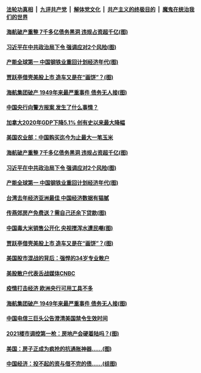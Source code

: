####  [法轮功真相](../../../../basic/blob/master/README.md?t=01312231) &nbsp;|&nbsp; [九评共产党](../../../../9ping.md/blob/master/README.md?t=01312231) &nbsp;|&nbsp; [解体党文化](../../../../jtdwh.md/blob/master/README.md?t=01312231)  &nbsp;|&nbsp; [共产主义的终极目的](../../../../gczydzjmd.md/blob/master/README.md?t=01312231) &nbsp;|&nbsp; [魔鬼在统治我们的世界](../../../../mgztzwmdsj.md/blob/master/README.md?t=01312231) 


#### [海航破产重整 7千多亿债务黑洞 违规占资超千亿(图)](../pages/p5/960862.md?t=01312231) 

#### [习近平在中共政治局下令 强调应对2个风险(图)](../pages/p5/960860.md?t=01312231) 

#### [产能全球第一 中国钢铁业重回计划经济年代(图)](../pages/p5/960849.md?t=01312231) 

#### [贾跃亭借壳美股上市 造车又是在“画饼”？(图)](../pages/p5/960810.md?t=01312231) 

#### [海航集团破产 1949年来最严重事件 债务无人接(图)](../pages/p5/960758.md?t=01312231) 


#### [中国央行向警方报案 发生了什么事情？](../pages/p5/960865.md?t=01312231) 

#### [加拿大2020年GDP下降5.1% 创有史以来最大降幅](../pages/p5/960864.md?t=01312231) 

#### [美国农业部：中国购买迄今为止最大一笔玉米](../pages/p5/960863.md?t=01312231) 

#### [海航破产重整 7千多亿债务黑洞 违规占资超千亿(图)](../pages/p5/960862.md?t=01312231) 

#### [习近平在中共政治局下令 强调应对2个风险(图)](../pages/p5/960860.md?t=01312231) 

#### [产能全球第一 中国钢铁业重回计划经济年代(图)](../pages/p5/960849.md?t=01312231) 

#### [台湾去年经济亚洲最佳 中国经济数据有猫腻](../pages/p5/960847.md?t=01312231) 

#### [传燕郊房产免费送？需自己还余下贷款(图)](../pages/p5/960842.md?t=01312231) 

#### [中国毒大米销售公开化 央视搅浑水遭民嘲(图)](../pages/p5/960837.md?t=01312231) 

#### [贾跃亭借壳美股上市 造车又是在“画饼”？(图)](../pages/p5/960810.md?t=01312231) 

#### [美国股市混战的背后：强悍的34岁专业散户](../pages/p5/960779.md?t=01312231) 

#### [美股散户代表舌战媒体CNBC](../pages/p5/960778.md?t=01312231) 

#### [疫情打击经济 欧洲央行可用工具不多](../pages/p5/960777.md?t=01312231) 

#### [海航集团破产 1949年来最严重事件 债务无人接(图)](../pages/p5/960758.md?t=01312231) 

#### [中国电信三巨头公告澄清美国禁令生效时间](../pages/p5/960754.md?t=01312231) 


#### [2021楼市调控第一枪：房地产会硬着陆吗？(图)](../pages/p5/960685.md?t=01312231) 

#### [美国：房子正成为疯抢的抗通胀神器……(图)](../pages/p5/960696.md?t=01312231) 

#### [中国经济：投不起的资与借不完的债……(组图)](../pages/p5/960676.md?t=01312231) 

